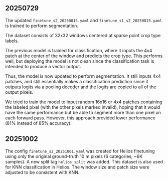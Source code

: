 
20250729
--------

The updated `finetune_s2_20250815.yaml` and `finetune_s1_s2_20250815.yaml` is trained to perform segmentation.

The dataset consists of 32x32 windows centered at sparse point crop type labels.

The previous model is trained for classification, where it inputs the 4x4 patch at the
center of the window and predicts the crop type. This performs well, but deploying the
model is not clean since the classification task is intended to produce a vector
output.

Thus, the model is now updated to perform segmentation. It still inputs 4x4 patches,
and still essentially makes a classification prediction since it outputs logits via a
pooling decoder and the logits are copied to all of the output pixels.

We tried to train the model to input random 16x16 or 4x4 patches containing the labeled
pixel (with the other pixels marked invalid), hoping that it would have the same
performance but be able to segment more than one pixel on each forward pass. However,
this approach provided lower performance (81% instead of 85% accuracy).


20251002
--------

The config `finetune_s2_20251001.yaml` was created for Helios finetuning using only the original ground-truth 10 m pixels (6 categories, ~6K samples). A new split tag `helios_split` was added.
This dataset is also used for KNN classification in Helios. The window size and patch size were adjusted to be consistent with KNN.
